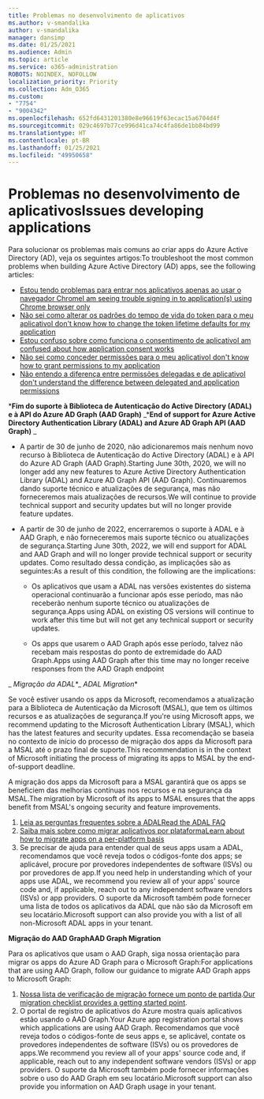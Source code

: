 ```yaml
---
title: Problemas no desenvolvimento de aplicativos
ms.author: v-smandalika
author: v-smandalika
manager: dansimp
ms.date: 01/25/2021
ms.audience: Admin
ms.topic: article
ms.service: o365-administration
ROBOTS: NOINDEX, NOFOLLOW
localization_priority: Priority
ms.collection: Adm_O365
ms.custom:
- "7754"
- "9004342"
ms.openlocfilehash: 652fd6431201380e8e96619f63ecac15a6704d4f
ms.sourcegitcommit: 029c4697b77ce996d41ca74c4fa86de1bb84bd99
ms.translationtype: HT
ms.contentlocale: pt-BR
ms.lasthandoff: 01/25/2021
ms.locfileid: "49950658"
---
```

# <a name="issues-developing-applications"></a><span data-ttu-id="245e4-102">Problemas no desenvolvimento de aplicativos</span><span class="sxs-lookup"><span data-stu-id="245e4-102">Issues developing applications</span></span>

<span data-ttu-id="245e4-103">Para solucionar os problemas mais comuns ao criar apps do Azure Active Directory (AD), veja os seguintes artigos:</span><span class="sxs-lookup"><span data-stu-id="245e4-103">To troubleshoot the most common problems when building Azure Active Directory (AD) apps, see the following articles:</span></span>

- [<span data-ttu-id="245e4-104">Estou tendo problemas para entrar nos aplicativos apenas ao usar o navegador Chrome</span><span class="sxs-lookup"><span data-stu-id="245e4-104">I am seeing trouble signing in to application(s) using Chrome browser only</span></span>](https://docs.microsoft.com/office365/troubleshoot/miscellaneous/chrome-behavior-affects-applications) 
- [<span data-ttu-id="245e4-105">Não sei como alterar os padrões do tempo de vida do token para o meu aplicativo</span><span class="sxs-lookup"><span data-stu-id="245e4-105">I don't know how to change the token lifetime defaults for my application</span></span>](https://docs.microsoft.com/azure/active-directory/develop/registration-config-change-token-lifetime-how-to) 
- [<span data-ttu-id="245e4-106">Estou confuso sobre como funciona o consentimento de aplicativo</span><span class="sxs-lookup"><span data-stu-id="245e4-106">I am confused about how application consent works</span></span>](https://docs.microsoft.com/azure/active-directory/application-dev-consent-framework) 
- [<span data-ttu-id="245e4-107">Não sei como conceder permissões para o meu aplicativo</span><span class="sxs-lookup"><span data-stu-id="245e4-107">I don't know how to grant permissions to my application</span></span>](https://docs.microsoft.com/azure/active-directory/manage-apps/configure-user-consent) 
- [<span data-ttu-id="245e4-108">Não entendo a diferença entre permissões delegadas e de aplicativo</span><span class="sxs-lookup"><span data-stu-id="245e4-108">I don't understand the difference between delegated and application permissions</span></span>](https://docs.microsoft.com/azure/active-directory/develop/delegated-and-app-perms)

<span data-ttu-id="245e4-109">\***Fim do suporte à Biblioteca de Autenticação do Active Directory (ADAL) e à API do Azure AD Graph (AAD Graph)** _</span><span class="sxs-lookup"><span data-stu-id="245e4-109">\***End of support for Azure Active Directory Authentication Library (ADAL) and Azure AD Graph API (AAD Graph)** _</span></span>

- <span data-ttu-id="245e4-110">A partir de 30 de junho de 2020, não adicionaremos mais nenhum novo recurso à Biblioteca de Autenticação do Active Directory (ADAL) e à API do Azure AD Graph (AAD Graph).</span><span class="sxs-lookup"><span data-stu-id="245e4-110">Starting June 30th, 2020, we will no longer add any new features to Azure Active Directory Authentication Library (ADAL) and Azure AD Graph API (AAD Graph).</span></span> <span data-ttu-id="245e4-111">Continuaremos dando suporte técnico e atualizações de segurança, mas não forneceremos mais atualizações de recursos.</span><span class="sxs-lookup"><span data-stu-id="245e4-111">We will continue to provide technical support and security updates but will no longer provide feature updates.</span></span>

- <span data-ttu-id="245e4-112">A partir de 30 de junho de 2022, encerraremos o suporte à ADAL e à AAD Graph, e não forneceremos mais suporte técnico ou atualizações de segurança.</span><span class="sxs-lookup"><span data-stu-id="245e4-112">Starting June 30th, 2022, we will end support for ADAL and AAD Graph and will no longer provide technical support or security updates.</span></span> <span data-ttu-id="245e4-113">Como resultado dessa condição, as implicações são as seguintes:</span><span class="sxs-lookup"><span data-stu-id="245e4-113">As a result of this condition, the following are the implications:</span></span>

    - <span data-ttu-id="245e4-114">Os aplicativos que usam a ADAL nas versões existentes do sistema operacional continuarão a funcionar após esse período, mas não receberão nenhum suporte técnico ou atualizações de segurança.</span><span class="sxs-lookup"><span data-stu-id="245e4-114">Apps using ADAL on existing OS versions will continue to work after this time but will not get any technical support or security updates.</span></span>

    - <span data-ttu-id="245e4-115">Os apps que usarem o AAD Graph após esse período, talvez não recebam mais respostas do ponto de extremidade do AAD Graph.</span><span class="sxs-lookup"><span data-stu-id="245e4-115">Apps using AAD Graph after this time may no longer receive responses from the AAD Graph endpoint</span></span>

<span data-ttu-id="245e4-116">_ *Migração da ADAL*\*</span><span class="sxs-lookup"><span data-stu-id="245e4-116">_ *ADAL Migration*\*</span></span>

<span data-ttu-id="245e4-117">Se você estiver usando os apps da Microsoft, recomendamos a atualização para a Biblioteca de Autenticação da Microsoft (MSAL), que tem os últimos recursos e as atualizações de segurança.</span><span class="sxs-lookup"><span data-stu-id="245e4-117">If you're using Microsoft apps, we recommend updating to the Microsoft Authentication Library (MSAL), which has the latest features and security updates.</span></span> <span data-ttu-id="245e4-118">Essa recomendação se baseia no contexto de início do processo de migração dos apps da Microsoft para a MSAL até o prazo final de suporte.</span><span class="sxs-lookup"><span data-stu-id="245e4-118">This recommendation is in the context of Microsoft initiating the process of migrating its apps to MSAL by the end-of-support deadline.</span></span> 

<span data-ttu-id="245e4-119">A migração dos apps da Microsoft para a MSAL garantirá que os apps se beneficiem das melhorias contínuas nos recursos e na segurança da MSAL.</span><span class="sxs-lookup"><span data-stu-id="245e4-119">The migration by Microsoft of its apps to MSAL ensures that the apps benefit from MSAL's ongoing security and feature improvements.</span></span>

1. [<span data-ttu-id="245e4-120">Leia as perguntas frequentes sobre a ADAL</span><span class="sxs-lookup"><span data-stu-id="245e4-120">Read the ADAL FAQ</span></span>](https://docs.microsoft.com/azure/active-directory/develop/msal-migration#frequently-asked-questions-faq) 
2. [<span data-ttu-id="245e4-121">Saiba mais sobre como migrar aplicativos por plataforma</span><span class="sxs-lookup"><span data-stu-id="245e4-121">Learn about how to migrate apps on a per-platform basis</span></span>](https://docs.microsoft.com/azure/active-directory/develop/msal-migration#frequently-asked-questions-faq) 
3. <span data-ttu-id="245e4-122">Se precisar de ajuda para entender qual de seus apps usam a ADAL, recomendamos que você reveja todos o códigos-fonte dos apps; se aplicável, procure por provedores independentes de software (ISVs) ou por provedores de app.</span><span class="sxs-lookup"><span data-stu-id="245e4-122">If you need help in understanding which of your apps use ADAL, we recommend you review all of your apps' source code and, if applicable, reach out to any independent software vendors (ISVs) or app providers.</span></span> <span data-ttu-id="245e4-123">O suporte da Microsoft também pode fornecer uma lista de todos os aplicativos da ADAL que não são da Microsoft em seu locatário.</span><span class="sxs-lookup"><span data-stu-id="245e4-123">Microsoft support can also provide you with a list of all non-Microsoft ADAL apps in your tenant.</span></span>

<span data-ttu-id="245e4-124">**Migração do AAD Graph**</span><span class="sxs-lookup"><span data-stu-id="245e4-124">**AAD Graph Migration**</span></span>

<span data-ttu-id="245e4-125">Para os aplicativos que usam o AAD Graph, siga nossa orientação para migrar os apps do Azure AD Graph para o Microsoft Graph:</span><span class="sxs-lookup"><span data-stu-id="245e4-125">For applications that are using AAD Graph, follow our guidance to migrate AAD Graph apps to Microsoft Graph:</span></span>

1. <span data-ttu-id="245e4-126">[Nossa lista de verificação de migração fornece um ponto de partida](https://docs.microsoft.com/graph/migrate-azure-ad-graph-planning-checklist).</span><span class="sxs-lookup"><span data-stu-id="245e4-126">[Our migration checklist provides a getting started point](https://docs.microsoft.com/graph/migrate-azure-ad-graph-planning-checklist).</span></span> 
2. <span data-ttu-id="245e4-127">O portal de registro de aplicativos do Azure mostra quais aplicativos estão usando o AAD Graph.</span><span class="sxs-lookup"><span data-stu-id="245e4-127">Your Azure app registration portal shows which applications are using AAD Graph.</span></span> <span data-ttu-id="245e4-128">Recomendamos que você reveja todos o códigos-fonte de seus apps e, se aplicável, contate os provedores independentes de software (ISVs) ou os provedores de apps.</span><span class="sxs-lookup"><span data-stu-id="245e4-128">We recommend you review all of your apps' source code and, if applicable, reach out to any independent software vendors (ISVs) or app providers.</span></span> <span data-ttu-id="245e4-129">O suporte da Microsoft também pode fornecer informações sobre o uso do AAD Graph em seu locatário.</span><span class="sxs-lookup"><span data-stu-id="245e4-129">Microsoft support can also provide you information on AAD Graph usage in your tenant.</span></span>







